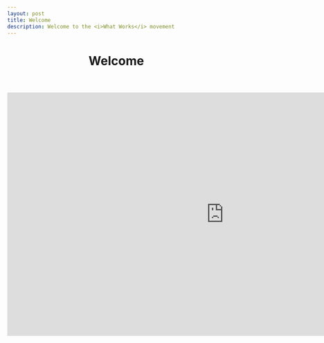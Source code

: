 ```yaml
---
layout: post
title: Welcome
description: Welcome to the <i>What Works</i> movement
---
```

<header>
<h1>Welcome</h1>
</header>
<iframe allowfullscreen="" frameborder="0" height="562" mozallowfullscreen="" src="https://player.vimeo.com/video/140095311" webkitallowfullscreen="" width="1000"></iframe>
